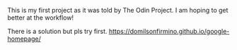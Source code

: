 
This is my first project as it was told by The Odin Project. I am hoping to get better at the workflow!

There is a solution but pls try first. https://domilsonfirmino.github.io/google-homepage/